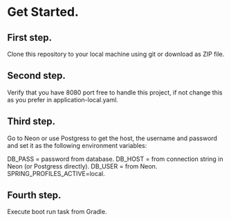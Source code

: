 # Get Started.

## First step.
Clone this repository to your local machine using git or download as ZIP file.

## Second step.
Verify that you have 8080 port free to handle this project, if not change this as you prefer in application-local.yaml.

## Third step.
Go to Neon or use Postgress to get the host, the username and password and set it as the following environment
variables:

DB_PASS = password from database.
DB_HOST = from connection string in Neon (or Postgress directly).
DB_USER = from Neon.
SPRING_PROFILES_ACTIVE=local.

## Fourth step.
Execute boot run task from Gradle.